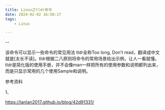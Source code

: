 ```yaml
---
title: Linux之tldr命令
date: 2024-02-02 16:58:17
tags:
	- Linux

---
```


--

该命令可以显示一些命令的常见用法
tldr全称Too long, Don’t read，翻译成中文就是[太长不读]。tldr根据二八原则将命令的常用场景给出示例，让人一看就懂。
tldr是简化版的使用手册，并不会像man一样把所有的使用参数和说明都列出来，而是只显示常用的几个使用Sample和说明。



参考资料

1、

https://lanlan2017.github.io/blog/42d91331/